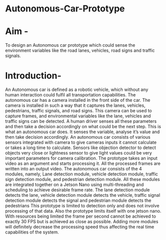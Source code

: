 # Autonomous-Car-Prototype

# Aim -
To design an Autonomous car prototype which could sense the environment variables like the road lanes, vehicles, road signs and traffic signals.

# Introduction-

An Autonomous car is defined as a robotic vehicle, which without any human interaction could fulfil all transportation capabilities.
The autonomous car has a camera installed in the front side of the car. The camera is installed in such a way that it captures the  lanes, vehicles, pedestrians, traffic signals, and road signs.
This camera can be used to capture frames, and environmental variables like the lane, vehicles and traffic signs can be detected.
A human driver senses all these parameters and then take a decision accordingly on what could be the next step.
This is what an autonomous car does. It senses the variable, analyse it’s value and then take decision accordingly.
An autonomous car consists of various sensors integrated with camera to give cameras inputs it cannot calculate or takes a long time to calculate. 
Sensors like objection detector to detect objects very close or lightness sensor to give light values could be very important parameters for camera calibration.
The prototype takes an input video as an argument and starts processing it. 
All the processed frames are written into an output video.
The autonomous car consists of the 4 modules, namely, Lane detection module, vehicle detection module, traffic sign detection module, and pedestrian detection module.
All these modules are integrated together on a Jetson Nano using multi-threading and scheduling to achieve desirable frame rate.
The lane detection module detects the lane, vehicle detection module detects the vehicle, traffic signal detection module detects the signal and pedestrian module detects the pedestrians
This prototype is limited to detection only and does not involve processing of that data.
Also the prototype limits itself with one jetson nano. With resources being limited the frame per second cannot be achieved to exactly 30 FPS but is achieved as close as possible.
Adding more modules will definitely decrease the processing speed thus affecting the real time capabilities of the system. 


 

